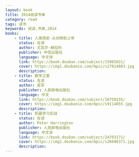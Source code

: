 ```yaml
---
layout: book
title: 2014阅读书单
category: read
tags: 读书
keywords: 阅读,书单,2014
books:
    - title: 人类简史-从动物到上帝
      status: 在读
      author: 尤瓦尔·赫拉利
      publisher: 中信出版社
      language: 中文译
      link: https://book.douban.com/subject/25985021/
      cover: https://img1.doubanio.com/mpic/s27814883.jpg
      description: 
    - title: 数学之美
      status: 在读
      author: 吴军
      publisher: 人民邮电出版社
      language: 中文
      link: https://book.douban.com/subject/10750155/
      cover: https://img1.doubanio.com/mpic/s9114855.jpg
      description: 
    - title: 机器学习实战
      status: 在读
      author: Peter Harrington
      publisher: 人民邮电出版社
      language: 中文译
      link: https://book.douban.com/subject/24703171/
      cover: https://img1.doubanio.com/mpic/s26696371.jpg
      description: 
---
```

